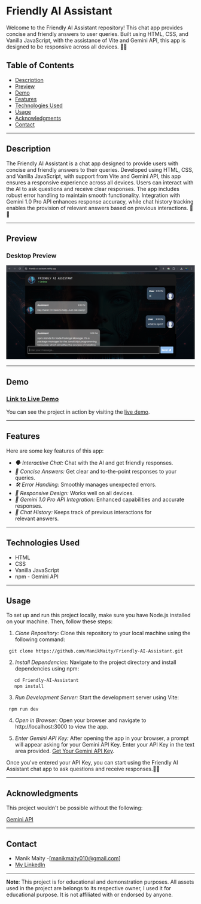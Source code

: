 # Friendly AI Assistant
Welcome to the Friendly AI Assistant repository! This chat app provides concise and friendly answers to user queries. Built using HTML, CSS, and Vanilla JavaScript, with the assistance of Vite and Gemini API, this app is designed to be responsive across all devices. 🤖📱


## Table of Contents

- [Description](#description)
- [Preview](#preview)
- [Demo](#demo)
- [Features](#features)  <!-- Add Features Section -->
- [Technologies Used](#technologies-used)
- [Usage](#usage)
- [Acknowledgments](#acknowledgments)
- [Contact](#contact)

---

## Description

The Friendly AI Assistant is a chat app designed to provide users with concise and friendly answers to their queries. Developed using HTML, CSS, and Vanilla JavaScript, with support from Vite and Gemini API, this app ensures a responsive experience across all devices. Users can interact with the AI to ask questions and receive clear responses. The app includes robust error handling to maintain smooth functionality. Integration with Gemini 1.0 Pro API enhances response accuracy, while chat history tracking enables the provision of relevant answers based on previous interactions. 🚀💬

---

## Preview

### Desktop Preview
<img src="./assets/desktop-preview.png" alt="Desktop preview">

---



## Demo

### [Link to Live Demo](https://friendly-ai-assistant.netlify.app/)

You can see the project in action by visiting the [live demo](https://friendly-ai-assistant.netlify.app/).

---

## Features

Here are some key features of this app:

- *🗣 Interactive Chat:* Chat with the AI and get friendly responses.
- *📝 Concise Answers:* Get clear and to-the-point responses to your queries.
- *🛠 Error Handling:* Smoothly manages unexpected errors.
- *📱 Responsive Design:* Works well on all devices.
- *🚀 Gemini 1.0 Pro API Integration:* Enhanced capabilities and accurate responses.
- *📜 Chat History:* Keeps track of previous interactions for relevant answers.

---

## Technologies Used

- HTML
- CSS
- Vanilla JavaScript
- npm
- Gemini API
---

## Usage

To set up and run this project locally, make sure you have Node.js installed on your machine. Then, follow these steps:

1. *Clone Repository:* Clone this repository to your local machine using the following command:
  ``` 
   git clone https://github.com/ManikMaity/Friendly-AI-Assistant.git
```
2. *Install Dependencies:* Navigate to the project directory and install dependencies using npm:
```   
   cd Friendly-AI-Assistant
   npm install
   ```

3. *Run Development Server:* Start the development server using Vite:
  ``` 
   npm run dev
```
4. *Open in Browser:* Open your browser and navigate to http://localhost:3000 to view the app.

5. *Enter Gemini API Key:* After opening the app in your browser, a prompt will appear asking for your Gemini API Key. Enter your API Key in the text area provided. [Get Your Gemini API Key](https://aistudio.google.com/app/apikey).

Once you've entered your API Key, you can start using the Friendly AI Assistant chat app to ask questions and receive responses.👨‍💻


---

## Acknowledgments

This project wouldn't be possible without the following:

[Gemini API](https://ai.google.dev/gemini-api/docs/get-started/web)

---

## Contact

- Manik Maity -[manikmaity010@gmail.com]
- [My LinkedIn](https://www.linkedin.com/in/manikmaity/)

---

**Note**: This project is for educational and demonstration purposes. All assets used in the project are belongs to its respective owner, I used it for educational purpose. It is not affiliated with or endorsed by anyone.
